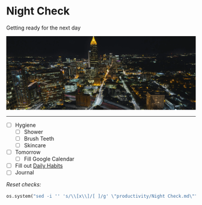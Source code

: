 # Night Check
Getting ready for the next day

![](../media/kyle-sudu-Wn1VBR6CMKo-unsplash.webp)

---

- [ ] Hygiene
	- [ ] Shower
	- [ ] Brush Teeth
	- [ ] Skincare
- [ ] Tomorrow
	- [ ] Fill Google Calendar
- [ ] Fill out [Daily Habits](https://app.dailyhabits.xyz)
- [ ] Journal

*Reset checks:*
```python
os.system("sed -i '' 's/\\[x\\]/[ ]/g' \"productivity/Night Check.md\"")
```